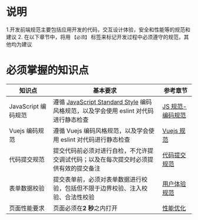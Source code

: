 # 说明

1.开发前端规范主要包括应用开发的代码，交互设计体验，安全和性能等的规范和建议
2. 在以下章节中，将用 `【必须】` 标签来标记开发过程中必须遵守的规范，其他均为建议

# 必须掌握的知识点


| 知识点 | 基本要求 | 参考章节 | 
| ------ | ------ | ------ |
|  JavaScript 编码规范  | 遵循 [JavaScript Standard Style](https://github.com/standard/standard/blob/master/docs/README-zhcn.md) 编码风格规范，以及学会使用 eslint 对代码进行静态检查 |  [JS 规范-编码规范](./JS规范/编码规范.md) |
|  Vuejs 编码规范  | 遵循 Vuejs 编码风格规范，以及学会使用 eslint 对代码进行静态检查 |  [Vuejs 规范](./Vuejs规范/编码规范.md) |
|  代码提交规范  | 提交代码前必须对进行自检，不允许提交调试代码；以及在每次提交时必须提供有效的提交备注 |  [代码提交规范](./其它/代码提交规范.md) |
| 表单数据校验 | 提交表单前，必须对表单数据进行校验，包括但不限于边界校验、注入校验、合法性校验 | [用户体验规范](./用户体验规范/PC端/表单类.md) | 
| 页面性能要求 | 页面必须在**2 秒**之内打开 | [性能优化](./性能优化/编码建议.md) |

